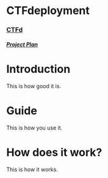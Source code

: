 # CTFdeployment
### [CTFd](https://github.com/CTFd/CTFd)
##### [Project Plan](project_plan.md)

# Introduction
This is how good it is.

# Guide
This is how you use it.

# How does it work?
This is how it works.
